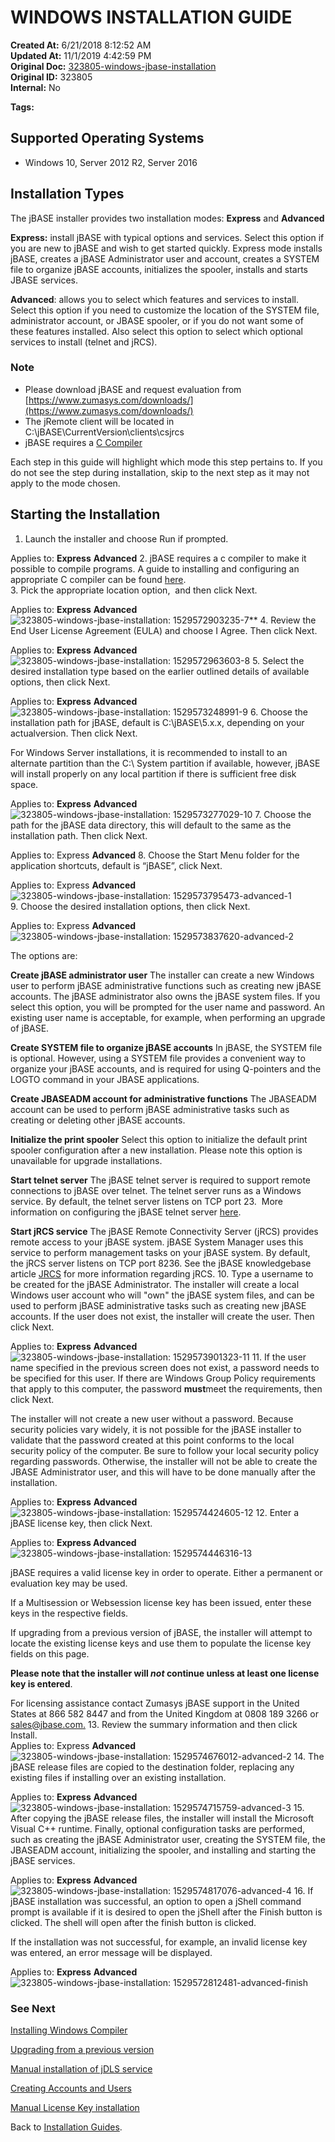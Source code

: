 # WINDOWS INSTALLATION GUIDE

**Created At:** 6/21/2018 8:12:52 AM  
**Updated At:** 11/1/2019 4:42:59 PM  
**Original Doc:** [323805-windows-jbase-installation](https://docs.jbase.com/36690-installation-guides/323805-windows-jbase-installation)  
**Original ID:** 323805  
**Internal:** No  

**Tags:**
<badge text='microsoft' vertical='middle' />
<badge text='windows 10' vertical='middle' />
<badge text='server 2016' vertical='middle' />
<badge text='server 2012' vertical='middle' />
<badge text='installation' vertical='middle' />
<badge text='windows' vertical='middle' />

## Supported Operating Systems

- Windows 10, Server 2012 R2, Server 2016

## Installation Types

The jBASE installer provides two installation modes: **Express** and **Advanced**

**Express:** install jBASE with typical options and services. Select this option if you are new to jBASE and wish to get started quickly. Express mode installs jBASE, creates a jBASE Administrator user and account, creates a SYSTEM file to organize jBASE accounts, initializes the spooler, installs and starts JBASE services.

**Advanced**: allows you to select which features and services to install. Select this option if you need to customize the location of the SYSTEM file, administrator account, or JBASE spooler, or if you do not want some of these features installed. Also select this option to select which optional services to install (telnet and jRCS).

### Note

- Please download jBASE and request evaluation from [https://www.zumasys.com/downloads/](https://www.zumasys.com/downloads/)
- The jRemote client will be located in C:\jBASE\CurrentVersion\clients\csjrcs
- jBASE requires a [C Compiler](./../windows-compiler-installation)

Each step in this guide will highlight which mode this step pertains to. If you do not see the step during installation, skip to the next step as it may not apply to the mode chosen.

## Starting the Installation

1. Launch the installer and choose Run if prompted.

Applies to: **Express** **Advanced**
2. jBASE requires a c compiler to make it possible to compile programs. A guide to installing and configuring an appropriate C compiler can be found [here](./../windows-compiler-installation).  
3. Pick the appropriate location option,  and then click Next.

Applies to: **Express** **Advanced** ![323805-windows-jbase-installation: 1529572903235-7](./1529572903235-7.jpg)**
4. Review the End User License Agreement (EULA) and choose I Agree. Then click Next.

Applies to: **Express** **Advanced** ![323805-windows-jbase-installation: 1529572963603-8](./1529572963603-8.png)
5. Select the desired installation type based on the earlier outlined details of available options, then click Next.

Applies to: **Express** **Advanced** ![323805-windows-jbase-installation: 1529573248991-9](./1529573248991-9.png)
6. Choose the installation path for jBASE, default is C:\jBASE\5.x.x, depending on your actualversion. Then click Next.

For Windows Server installations, it is recommended to install to an alternate partition than the C:\ System partition if available, however, jBASE will install properly on any local partition if there is sufficient free disk space.

Applies to: **Express** **Advanced** ![323805-windows-jbase-installation: 1529573277029-10](./1529573277029-10.png)
7. Choose the path for the jBASE data directory, this will default to the same as the installation path. Then click Next.

Applies to: Express **Advanced**
8. Choose the Start Menu folder for the application shortcuts, default is “jBASE”, click Next.

Applies to: Express **Advanced** ![323805-windows-jbase-installation: 1529573795473-advanced-1](./1529573795473-advanced-1.png)  
9. Choose the desired installation options, then click Next.

Applies to: Express **Advanced** ![323805-windows-jbase-installation: 1529573837620-advanced-2](./1529573837620-advanced-2.png)

The options are:

**Create jBASE administrator user** The installer can create a new Windows user to perform jBASE administrative functions such as creating new jBASE accounts. The jBASE administrator also owns the jBASE system files. If you select this option, you will be prompted for the user name and password. An existing user name is acceptable, for example, when performing an upgrade of jBASE.

**Create SYSTEM file to organize jBASE accounts** In jBASE, the SYSTEM file is optional. However, using a SYSTEM file provides a convenient way to organize your jBASE accounts, and is required for using Q-pointers and the LOGTO command in your JBASE applications.

**Create JBASEADM account for administrative functions** The JBASEADM account can be used to perform jBASE administrative tasks such as creating or deleting other jBASE accounts.

**Initialize the print spooler** Select this option to initialize the default print spooler configuration after a new installation. Please note this option is unavailable for upgrade installations.

**Start telnet server** The jBASE telnet server is required to support remote connections to jBASE over telnet. The telnet server runs as a Windows service. By default, the telnet server listens on TCP port 23.  More information on configuring the jBASE telnet server [here](https://static.zumasys.com/jbase/r99/knowledgebase/manuals/3.0/30manpages/man/telnet1.htm).

**Start jRCS service** The jBASE Remote Connectivity Server (jRCS) provides remote access to your jBASE system. jBASE System Manager uses this service to perform management tasks on your jBASE system. By default, the jRCS server listens on TCP port 8236. See the jBASE knowledgebase article [JRCS](https://static.zumasys.com/jbase/r99/knowledgebase/manuals/3.0/30manpages/man/JRCS_JRCS.htm) for more information regarding jRCS.
10. Type a username to be created for the jBASE Administrator. The installer will create a local Windows user account who will "own" the jBASE system files, and can be used to perform jBASE administrative tasks such as creating new jBASE accounts. If the user does not exist, the installer will create the user. Then click Next.

Applies to: **Express** **Advanced**![323805-windows-jbase-installation: 1529573901323-11](./1529573901323-11.png)
11. If the user name specified in the previous screen does not exist, a password needs to be specified for this user. If there are Windows Group Policy requirements that apply to this computer, the password **must**meet the requirements, then click Next.

The installer will not create a new user without a password. Because security policies vary widely, it is not possible for the jBASE installer to validate that the password created at this point conforms to the local security policy of the computer. Be sure to follow your local security policy regarding passwords. Otherwise, the installer will not be able to create the JBASE Administrator user, and this will have to be done manually after the installation.

Applies to: **Express** **Advanced**![323805-windows-jbase-installation: 1529574424605-12](./1529574424605-12.png)
12. Enter a jBASE license key, then click Next.

Applies to: **Express Advanced**![323805-windows-jbase-installation: 1529574446316-13](./1529574446316-13.png)

jBASE requires a valid license key in order to operate. Either a permanent or evaluation key may be used.

If a Multisession or Websession license key has been issued, enter these keys in the respective fields.

If upgrading from a previous version of jBASE, the installer will attempt to locate the existing license keys and use them to populate the license key fields on this page.

**Please note that the installer will ***not*** continue unless at least one license key is entered**.

For licensing assistance contact Zumasys jBASE support in the United States at 866 582 8447 and from the United Kingdom at 0808 189 3266 or [sales@jbase.com.](mailto:sales@jbase.com)
13.  Review the summary information and then click Install.  
Applies to: Express **Advanced** ![323805-windows-jbase-installation: 1529574676012-advanced-2](./1529574676012-advanced-2.png)
14. The jBASE release files are copied to the destination folder, replacing any existing files if installing over an existing installation.

Applies to: **Express** **Advanced** ![323805-windows-jbase-installation: 1529574715759-advanced-3](./1529574715759-advanced-3.png)
15. After copying the jBASE release files, the installer will install the Microsoft Visual C++ runtime. Finally, optional configuration tasks are performed, such as creating the jBASE Administrator user, creating the SYSTEM file, the JBASEADM account, initializing the spooler, and installing and starting the jBASE services.

Applies to: **Express** **Advanced** ![323805-windows-jbase-installation: 1529574817076-advanced-4](./1529574817076-advanced-4.png)
16. If jBASE installation was successful, an option to open a jShell command prompt is available if it is desired to open the jShell after the Finish button is clicked. The shell will open after the finish button is clicked.

If the installation was not successful, for example, an invalid license key was entered, an error message will be displayed.

Applies to: **Express** **Advanced** ![323805-windows-jbase-installation: 1529572812481-advanced-finish](./1529572812481-advanced-finish.png)

### See Next

[Installing Windows Compiler](./../windows-compiler-installation)

[Upgrading from a previous version](./../upgrading-from-a-previous-version)

[Manual installation of jDLS service](./../../../jbase/manual-installation-of-jdls-service)

[Creating Accounts and Users](./../create-accounts-and-users)

[Manual License Key installation](./../manual-license-key-installation)

Back to [Installation Guides](./../README.md).
